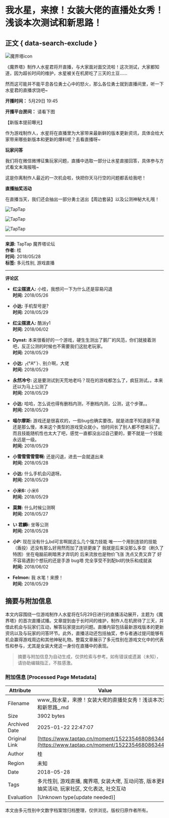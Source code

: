 # 我水星，来撩！女装大佬的直播处女秀！浅谈本次测试和新思路！

## 正文 { data-search-exclude }


![魔界塔icon](https://img.tapimg.com/market/images/f0f9c97737de80f87f795f8681a2ba20.png/appicon_m?t=1)

《魔界塔》制作人水星君将开直播，与大家面对面交流啦！这次测试，大家都知道，因为超长时间的维护，水星被关在机房吃了三天的土豆……

然而这可能并不能平息各位勇士心中的怒火，那么各位勇士就到直播间里，听一下水星君的直播求饶吧~

**开播时间：** 5月29日 19:45

**开播平台房间：** 请看下图

【新版本提前曝光】

作为游戏制作人，水星将在直播里为大家带来最新鲜的版本更新资讯，具体会给大家带来哪些新版本和更新的爆料呢？去看直播呀~

**玩家问答**

我们将在微信微博征集玩家问题，直播中选取一部分让水星直接回答，具体参与方式看文末海报哦~

这是你离制作人最近的一次机会啦，快把你天马行空的问题都丢给我吧！

**直播抽奖活动**

在直播当天，我们还会抽出一部分勇士送出【周边套装】以及公测神秘大礼哦！

![TapTap](https://img2.tapimg.com/bbcode/images/5e89b481f00c2138d8777b5e95f7ae9c.png?imageMogr2/thumbnail/1080x9999%3E/quality/80/format/jpg/interlace/1/ignore-error/1&t=1)

![TapTap](https://img2.tapimg.com/bbcode/images/d7f219e737e5a91dbff9a99108cbb352.png?imageMogr2/thumbnail/1080x9999%3E/quality/80/format/jpg/interlace/1/ignore-error/1&t=1)

![TapTap](https://img2.tapimg.com/bbcode/images/839fb32532a779be6d04418dd0c5c7a2.png?imageMogr2/thumbnail/1080x9999%3E/quality/80/format/jpg/interlace/1/ignore-error/1&t=1)

---

**来源:** TapTap 魔界塔论坛  
**作者:** 桂  
**时间:** 2018/05/28  
**标签:** 多元性别, 游戏直播  

---

**评论区**
- **红尘摆渡人:** 小桂，我想问一下为什么还是容易闪退  
  **时间:** 2018/05/26

- **小达:** 手机型号是?  
  **时间:** 2018/05/29

- **红尘摆渡人:** 酷派y1  
  **时间:** 2018/06/02

- **Dynst:** 本来很看好的一个游戏，硬生生测出了鹅厂的风范，你们就接着测吧，反正公测的时候也不需要我们这批老玩家。  
  **时间:** 2018/05/29

- **小达:** ╭(°A°\`)╮别介啊，大佬  
  **时间:** 2018/05/29

- **永然冷兮:** 这是要测试到天荒地老吗？现在的游戏都怎么了，疯狂测试。。本来还以为马上公测了  
  **时间:** 2018/05/29

- **小达:** 哈哈，怎么说也得有删档内测，不删档内测，公测，这个步骤。。  
  **时间:** 2018/05/29

- **喵尔摩斯:** 游戏还是很喜欢的，一些bug也确实要改。就是进度不知道是不是还是那么慢，本来这个类型的游戏受众就小，怕时间长了别人都不想来玩了。而且技能随机性也太大了吧，感觉一直都没出过自己要的，要不就是一个技能永远是一级。  
  **时间:** 2018/05/29

- **小雪雪雪雪雪啊:** 还是闪退，进去一会就退出来  
  **时间:** 2018/05/28

- **小达:** 什么手机会闪退呀。  
  **时间:** 2018/05/29

- **小米6:** 小米6  
  **时间:** 2018/05/29

- **莫舞:** 什么时候公测啊  
  **时间:** 2018/05/27

- **い    君麟i:** 坐等公测  
  **时间:** 2018/05/28

- **小P:** 现在没有什么bd可言啊就这么几个强力技能 唯一一个用到连锁的技能（盾投）还没有那么好用然而加了连锁更废了 我就是后来没那么多空（刷久了特困）坐在电脑前刷暗黑才弃坑的 后来流放也是物价飞涨 洗点又贵又弃了 好不容易遇到个想玩的还是手游 bug塔 完全享受不到配bd的快乐和成就诶  
  **时间:** 2018/06/02

- **Felmon:** 我 水笔！来撩！  
  **时间:** 2018/05/29
<!-- tcd_original_link https://www.taptap.cn/moment/15223546808634428 -->


## 摘要与附加信息

<!-- tcd_abstract -->
本文内容围绕一位游戏制作人水星将在5月29日进行的直播活动展开，主题为《魔界塔》的首次直播试播。文章提到由于长时间的维护，制作人在机房待了三天，并借此机会与玩家们互动，解答玩家提出的问题。直播内容包括最新游戏版本的更新资讯以及与玩家的问答环节。此外，直播活动还包括抽奖，参与者通过提问能够有机会赢得游戏周边和其他神秘礼物。整篇文章展示了多元性别在游戏文化中的代表性和参与，尤其是女装大佬这一身份在直播中的表现。
<!-- tcd_abstract_end -->

> 摘要与附加信息为自动生成，仅供检索与参考。如有错误或遗漏（未知），请协助编辑指正，不胜感激。

### 附加信息 [Processed Page Metadata]

| Attribute       | Value                                  |
|-----------------|----------------------------------------|
| Filename        | www_我水星，来撩！女装大佬的直播处女秀！浅谈本次测试和新思路_.md                             |
| Size            | 3902 bytes                           |
| Archived Date   | 2025-01-22 22:47:07                             |
| Original Link   | [https://www.taptap.cn/moment/15223546808634428](https://www.taptap.cn/moment/15223546808634428)                       |
| Author          | 桂                               |
| Region          | 未知                               |
| Date            | 2018-05-28                                 |
| Tags            | 多元性别, 游戏直播, 魔界塔, 女装大佬, 互动问答, 版本更新, 抽奖活动, 玩家社区, 文化表达, 社交互动                                 |
| Evaluation            | [Unknown type(update needed)]                                 |
<!-- tcd_table_end -->

本文由多元性别中文数字档案馆归档整理，仅供浏览。版权归原作者所有。
